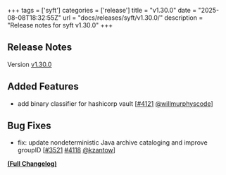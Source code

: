 +++
tags = ['syft']
categories = ['release']
title = "v1.30.0"
date = "2025-08-08T18:32:55Z"
url = "docs/releases/syft/v1.30.0/"
description = "Release notes for syft v1.30.0"
+++

## Release Notes

Version [v1.30.0](https://github.com/anchore/syft/releases/tag/v1.30.0)

## Added Features

- add binary classifier for hashicorp vault [[#4121](https://github.com/anchore/syft/pull/4121) [@willmurphyscode](https://github.com/willmurphyscode)]

## Bug Fixes

- fix: update nondeterministic Java archive cataloging and improve groupID [[#3521](https://github.com/anchore/syft/issues/3521) [#4118](https://github.com/anchore/syft/pull/4118) [@kzantow](https://github.com/kzantow)]

**[(Full Changelog)](https://github.com/anchore/syft/compare/v1.29.1...v1.30.0)**
